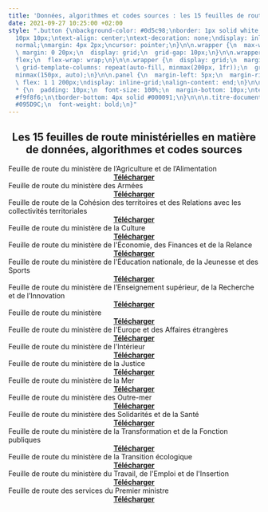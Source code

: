 ```yaml
---
title: 'Données, algorithmes et codes sources : les 15 feuilles de route ministérielles'
date: 2021-09-27 10:25:00 +02:00
style: ".button {\nbackground-color: #0d5c98;\nborder: 1px solid white;\ncolor: white;\npadding:
  10px 10px;\ntext-align: center;\ntext-decoration: none;\ndisplay: inline-block;\nfont-style:
  normal;\nmargin: 4px 2px;\ncursor: pointer;\n}\n\n.wrapper {\n  max-width: 940px;\n
  \ margin: 0 20px;\n  display: grid;\n  grid-gap: 10px;\n}\n\n.wrapper {\n  display:
  flex;\n  flex-wrap: wrap;\n}\n\n.wrapper {\n  display: grid;\n  margin: 0 auto;\n
  \ grid-template-columns: repeat(auto-fill, minmax(200px, 1fr));\n  grid-auto-rows:
  minmax(150px, auto);\n}\n\n.panel {\n  margin-left: 5px;\n  margin-right: 5px;\n
  \ flex: 1 1 200px;\ndisplay: inline-grid;\nalign-content: end;\n}\n\n.wrapper >
  * {\n  padding: 10px;\n  font-size: 100%;\n  margin-bottom: 10px;\ntext-align: center;\nbackground-color:
  #f9f8f6;\n\tborder-bottom: 4px solid #000091;\n}\n\n\n.titre-document {\n  color:
  #095D9C;\n  font-weight: bold;\n}"
---
```


<div align="center"><h2><b>Les 15 feuilles de route ministérielles en matière de données, algorithmes et codes sources</b></h2></div>

<div class="wrapper">
  <div class="panel">
    Feuille de route du ministère de l’Agriculture et de l’Alimentation
    <div align="center"><a href="https://webinaire.numerique.gouv.fr/" class="button"><b>Télécharger</b></a></div>
  </div>
  <div class="panel">
    Feuille de route du ministère des Armées
    <div align="center"><a href="https://webinaire.numerique.gouv.fr/" class="button"><b>Télécharger</b></a></div>
  </div>
  <div class="panel">
    Feuille de route de la Cohésion des territoires et des Relations avec les collectivités territoriales
    <div align="center"><a href="https://webinaire.numerique.gouv.fr/" class="button"><b>Télécharger</b></a></div>
  </div>
  <div class="panel">
    Feuille de route du ministère de la Culture
    <div align="center"><a href="https://webinaire.numerique.gouv.fr/" class="button"><b>Télécharger</b></a></div>
  </div>
  <div class="panel">
    Feuille de route du ministère de l'Économie, des Finances et de la Relance
    <div align="center"><a href="https://webinaire.numerique.gouv.fr/" class="button"><b>Télécharger</b></a></div>
  </div>
  <div class="panel">
    Feuille de route du ministère de l'Éducation nationale, de la Jeunesse et des Sports
    <div align="center"><a href="https://webinaire.numerique.gouv.fr/" class="button"><b>Télécharger</b></a></div>
  </div>
  <div class="panel">
    Feuille de route du ministère de l’Enseignement supérieur, de la Recherche et de l’Innovation
    <div align="center"><a href="https://webinaire.numerique.gouv.fr/" class="button"><b>Télécharger</b></a></div>
  </div>
  <div class="panel">
    Feuille de route du ministère
    <div align="center"><a href="https://webinaire.numerique.gouv.fr/" class="button"><b>Télécharger</b></a></div>
  </div>
  <div class="panel">
    Feuille de route du ministère de l'Europe et des Affaires étrangères
    <div align="center"><a href="https://webinaire.numerique.gouv.fr/" class="button"><b>Télécharger</b></a></div>
  </div>
  <div class="panel">
    Feuille de route du ministère de l'Intérieur
    <div align="center"><a href="https://webinaire.numerique.gouv.fr/" class="button"><b>Télécharger</b></a></div>
  </div>
  <div class="panel">
    Feuille de route du ministère de la Justice
    <div align="center"><a href="https://webinaire.numerique.gouv.fr/" class="button"><b>Télécharger</b></a></div>
  </div>
  <div class="panel">
    Feuille de route du ministère de la Mer
    <div align="center"><a href="https://webinaire.numerique.gouv.fr/" class="button"><b>Télécharger</b></a></div>
  </div>
  <div class="panel">
    Feuille de route du ministère des Outre-mer
    <div align="center"><a href="https://webinaire.numerique.gouv.fr/" class="button"><b>Télécharger</b></a></div>
  </div>
  <div class="panel">
    Feuille de route du ministère des Solidarités et de la Santé
    <div align="center"><a href="https://webinaire.numerique.gouv.fr/" class="button"><b>Télécharger</b></a></div>
  </div>
  <div class="panel">
    Feuille de route du ministère de la Transformation et de la Fonction publiques
    <div align="center"><a href="https://webinaire.numerique.gouv.fr/" class="button"><b>Télécharger</b></a></div>
  </div>
  <div class="panel">
    Feuille de route du ministère de la Transition écologique
    <div align="center"><a href="https://webinaire.numerique.gouv.fr/" class="button"><b>Télécharger</b></a></div>
  </div>
  <div class="panel">
    Feuille de route du ministère du Travail, de l'Emploi et de l'Insertion
    <div align="center"><a href="https://webinaire.numerique.gouv.fr/" class="button"><b>Télécharger</b></a></div>
  </div>
  <div class="panel">
    Feuille de route des services du Premier ministre
    <div align="center"><a href="https://webinaire.numerique.gouv.fr/" class="button"><b>Télécharger</b></a></div>
  </div>
</div>
<br>
<br>

